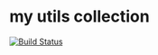 # my utils collection

[![Build Status](https://travis-ci.org/noru/utils.svg?branch=master)](https://travis-ci.org/noru/utils)